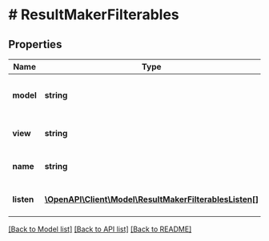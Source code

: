 # # ResultMakerFilterables

## Properties

Name | Type | Description | Notes
------------ | ------------- | ------------- | -------------
**model** | **string** | The model this filterable comes from (used for field suggestions). | [optional] [readonly]
**view** | **string** | The view this filterable comes from (used for field suggestions). | [optional] [readonly]
**name** | **string** | The name of the filterable thing (Query or Merged Results). | [optional] [readonly]
**listen** | [**\OpenAPI\Client\Model\ResultMakerFilterablesListen[]**](ResultMakerFilterablesListen.md) | array of dashboard_filter_name: and field: objects. | [optional] [readonly]

[[Back to Model list]](../../README.md#models) [[Back to API list]](../../README.md#endpoints) [[Back to README]](../../README.md)
